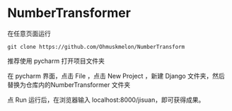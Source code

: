 # NumberTransformer

在任意页面运行

```git
git clone https://github.com/Ohmuskmelon/NumberTransform
```

推荐使用 pycharm 打开项目文件夹

在 pycharm 界面，点击 File ，点击 New Project ，新建 Django 文件夹，然后替换为仓库内的NumberTransformer 文件夹

点 Run 运行后，在浏览器输入 localhost:8000/jisuan，即可获得成果。
